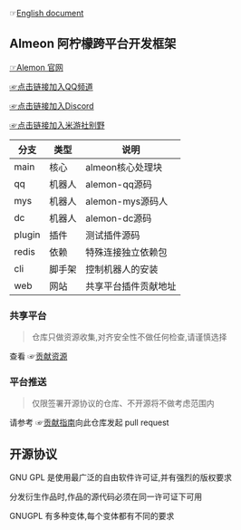☞[English document](./README_English.md)

## Almeon 阿柠檬跨平台开发框架

[☞Alemon 官网](http://ningmengchongshui.gitee.io/alemon)

[☞点击链接加入QQ频道](https://pd.qq.com/s/h1o84u58q)

[☞点击链接加入Discord](https://discord.gg/8dHrVvp3Ad)

[☞点击链接加入米游社别野](https://dby.miyoushe.com/chat/2142/33641)

| 分支  | 类型  | 说明  |
|---|---|---|
| main  | 核心  | almeon核心处理块  |
| qq  | 机器人  | alemon-qq源码  |
| mys  | 机器人  | alemon-mys源码人  |
| dc  | 机器人  | alemon-dc源码  |
| plugin  | 插件  | 测试插件源码  |
| redis| 依赖  | 特殊连接独立依赖包  |
| cli | 脚手架  | 控制机器人的安装  |
| web | 网站  | 共享平台插件贡献地址  |


### 共享平台

> 仓库只做资源收集,对齐安全性不做任何检查,请谨慎选择

查看 ☞[贡献资源](https://gitee.com/ningmengchongshui/alemon/tree/web/docs/root/examples/about/plugins.md)

### 平台推送

> 仅限签署开源协议的仓库、不开源将不做考虑范围内

请参考 ☞[贡献指南](https://gitee.com/ningmengchongshui/alemon/tree/web/PullRequest.md)向此仓库发起 pull request

## 开源协议

GNU GPL 是使用最广泛的自由软件许可证,并有强烈的版权要求

分发衍生作品时,作品的源代码必须在同一许可证下可用

GNUGPL 有多种变体,每个变体都有不同的要求

